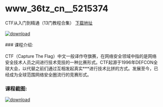 # www_36tz_cn__5215374
CTF从入门到精通（13门教程合集）
[下载地址](http://www.36tz.cn/article/5215374 "下载地址")
<br/></br>[![download](http://36tz.cn/muke_img/2020_09_2-49-300x239.png "下载地址")](http://www.36tz.cn/article/5215374 "下载地址")
<br/></br>### 课程介绍:<br/></br>CTF（Capture The Flag）中文一般译作夺旗赛，在网络安全领域中指的是网络安全技术人员之间进行技术竞技的一种比赛形式。CTF起源于1996年DEFCON全球大会，以代替之前们通过互相发起真实***进行技术比拼的方式。发展至今，已经成为全球范围网络安全圈流行的竞赛形式。

### 课程截图:
[![download](http://36tz.cn/muke_img/2020_09_1-48.png "下载地址")](http://www.36tz.cn/article/5215374 "下载地址")
